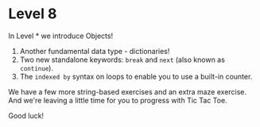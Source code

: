 # Level 8

In Level \* we introduce Objects!

1. Another fundamental data type - dictionaries!
2. Two new standalone keywords: `break` and `next` (also known as `continue`).
3. The `indexed by` syntax on loops to enable you to use a built-in counter.

We have a few more string-based exercises and an extra maze exercise.
And we're leaving a little time for you to progress with Tic Tac Toe.

Good luck!
